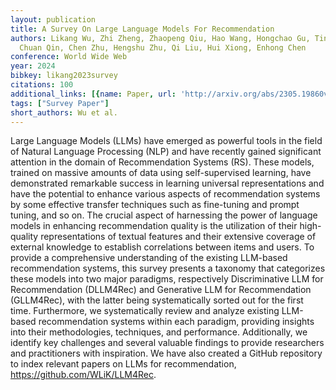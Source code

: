 ```yaml
---
layout: publication
title: A Survey On Large Language Models For Recommendation
authors: Likang Wu, Zhi Zheng, Zhaopeng Qiu, Hao Wang, Hongchao Gu, Tingjia Shen,
  Chuan Qin, Chen Zhu, Hengshu Zhu, Qi Liu, Hui Xiong, Enhong Chen
conference: World Wide Web
year: 2024
bibkey: likang2023survey
citations: 100
additional_links: [{name: Paper, url: 'http://arxiv.org/abs/2305.19860v5'}]
tags: ["Survey Paper"]
short_authors: Wu et al.
---
```

Large Language Models (LLMs) have emerged as powerful tools in the field of
Natural Language Processing (NLP) and have recently gained significant
attention in the domain of Recommendation Systems (RS). These models, trained
on massive amounts of data using self-supervised learning, have demonstrated
remarkable success in learning universal representations and have the potential
to enhance various aspects of recommendation systems by some effective transfer
techniques such as fine-tuning and prompt tuning, and so on. The crucial aspect
of harnessing the power of language models in enhancing recommendation quality
is the utilization of their high-quality representations of textual features
and their extensive coverage of external knowledge to establish correlations
between items and users. To provide a comprehensive understanding of the
existing LLM-based recommendation systems, this survey presents a taxonomy that
categorizes these models into two major paradigms, respectively Discriminative
LLM for Recommendation (DLLM4Rec) and Generative LLM for Recommendation
(GLLM4Rec), with the latter being systematically sorted out for the first time.
Furthermore, we systematically review and analyze existing LLM-based
recommendation systems within each paradigm, providing insights into their
methodologies, techniques, and performance. Additionally, we identify key
challenges and several valuable findings to provide researchers and
practitioners with inspiration. We have also created a GitHub repository to
index relevant papers on LLMs for recommendation,
https://github.com/WLiK/LLM4Rec.